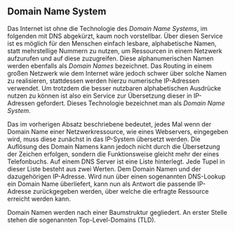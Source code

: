 ## Domain Name System
Das Internet ist ohne die Technologie des *Domain Name Systems*, im folgenden mit DNS abgekürzt, kaum noch vorstellbar. Über diesen Service ist es möglich für den Menschen einfach lesbare, alphabetische Namen, statt mehrstellige Nummern zu nutzen, um Ressourcen in einem Netzwerk aufzurufen und auf diese zuzugreifen. Diese alphanumerischen Namen werden ebenfalls als *Domain Names* bezeichnet. Das Routing in einem großen Netzwerk wie dem Internet wäre jedoch schwer über solche Namen zu realisieren, stattdessen werden hierzu numerische IP-Adressen verwendet. Um trotzdem die besser nutzbaren alphabetischen Ausdrücke nutzen zu können ist also ein Service zur Übersetzung dieser in IP-Adressen gefordert. Dieses Technologie bezeichnet man als *Domain Name System*.


Das im vorherigen Absatz beschriebene bedeutet, jedes Mal wenn der
Domain Name einer Netzwerkressource, wie eines Webservers, eingegeben
wird, muss diese zunächst in das IP-System übersetzt werden. Die
Auflösung des Domain Namens kann jedoch nicht durch die Übersetzung der
Zeichen erfolgen, sondern die Funktionsweise gleicht mehr der eines
Telefonbuchs. Auf einem DNS Server ist eine Liste hinterlegt. Jede Tupel
in dieser Liste besteht aus zwei Werten. Dem Domain Namen und der
dazugehörigen IP-Adresse. Wird nun über einen sogenannten DNS-Lookup ein
Domain Name überliefert, kann nun als Antwort die passende IP-Adresse
zurückgegeben werden, über welche die erfragte Ressource erreicht werden
kann.

Domain Namen werden nach einer Baumstruktur gegliedert. An erster Stelle stehen die sogenannten Top-Level-Domains (TLD).

